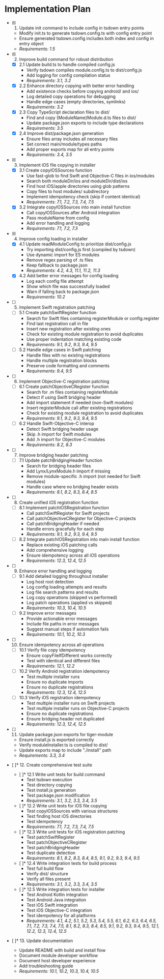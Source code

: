 # Implementation Plan

- [x] 1. Update init command to include config in tsdown entry points
  - Modify init.ts to generate tsdown.config.ts with config entry point
  - Ensure generated tsdown.config includes both index and config in entry object
  - _Requirements: 1.5_

- [x] 2. Improve build command for robust distribution
  - [x] 2.1 Update build.ts to handle compiled config.js
    - Verify tsdown compiles module.config.ts to dist/config.js
    - Add logging for config compilation status
    - _Requirements: 3.1, 3.2_
  - [x] 2.2 Enhance directory copying with better error handling
    - Add existence checks before copying android/ and ios/
    - Log detailed copy operations for debugging
    - Handle edge cases (empty directories, symlinks)
    - _Requirements: 3.2_
  - [x] 2.3 Copy TypeScript declaration files to dist/
    - Find and copy {ModuleName}Module.d.ts files to dist/
    - Update package.json exports to include type declarations
    - _Requirements: 3.5_
  - [x] 2.4 Improve dist/package.json generation
    - Ensure files array includes all necessary files
    - Set correct main/module/types paths
    - Add proper exports map for all entry points
    - _Requirements: 3.4, 3.5_

- [x] 3. Implement iOS file copying in installer
  - [x] 3.1 Create copyIOSSources function
    - Use fast-glob to find Swift and Objective-C files in ios/modules
    - Search both moduleDir/ios and moduleDir/dist/ios
    - Find host iOS/apple directories using glob patterns
    - Copy files to host modules/ subdirectory
    - Implement idempotency check (skip if content identical)
    - _Requirements: 7.1, 7.2, 7.3, 7.4, 7.5_
  - [x] 3.2 Integrate copyIOSSources into main install function
    - Call copyIOSSources after Android integration
    - Pass moduleName from config
    - Add error handling and logging
    - _Requirements: 7.1, 7.2, 7.3_

- [x] 4. Improve config loading in installer
  - [x] 4.1 Update readModuleConfig to prioritize dist/config.js
    - Try importing dist/config.js first (compiled by tsdown)
    - Use dynamic import for ES modules
    - Remove regex parsing of .ts files
    - Keep fallback to package.json
    - _Requirements: 4.2, 4.3, 11.1, 11.2, 11.3_
  - [x] 4.2 Add better error messages for config loading
    - Log each config file attempt
    - Show which file was successfully loaded
    - Warn if falling back to package.json
    - _Requirements: 10.2_

- [ ] 5. Implement Swift registration patching
  - [ ] 5.1 Create patchSwiftRegister function
    - Search for Swift files containing registerModule or config.register
    - Find last registration call in file
    - Insert new registration after existing ones
    - Check for existing module registration to avoid duplicates
    - Use proper indentation matching existing code
    - _Requirements: 9.1, 9.2, 9.3, 9.4, 9.5_
  - [ ] 5.2 Handle edge cases in Swift patching
    - Handle files with no existing registrations
    - Handle multiple registration blocks
    - Preserve code formatting and comments
    - _Requirements: 9.4, 9.5_

- [ ] 6. Implement Objective-C registration patching
  - [ ] 6.1 Create patchObjectiveCRegister function
    - Search for .m files containing registerModule
    - Detect if using Swift bridging header
    - Add import statement if needed (non-Swift modules)
    - Insert registerModule call after existing registrations
    - Check for existing module registration to avoid duplicates
    - _Requirements: 9.1, 9.2, 9.3, 9.4, 9.5_
  - [ ] 6.2 Handle Swift-Objective-C interop
    - Detect Swift bridging header usage
    - Skip .h import for Swift modules
    - Add .h import for Objective-C modules
    - _Requirements: 8.2, 8.3_

- [ ] 7. Improve bridging header patching
  - [ ] 7.1 Update patchBridgingHeader function
    - Search for bridging header files
    - Add Lynx/LynxModule.h import if missing
    - Remove module-specific .h import (not needed for Swift modules)
    - Handle case where no bridging header exists
    - _Requirements: 8.1, 8.2, 8.3, 8.4, 8.5_

- [ ] 8. Create unified iOS registration function
  - [ ] 8.1 Implement patchIOSRegistration function
    - Call patchSwiftRegister for Swift projects
    - Call patchObjectiveCRegister for Objective-C projects
    - Call patchBridgingHeader if needed
    - Handle errors gracefully for each step
    - _Requirements: 9.1, 9.2, 9.3, 9.4, 9.5_
  - [ ] 8.2 Integrate patchIOSRegistration into main install function
    - Replace existing iOS patching calls
    - Add comprehensive logging
    - Ensure idempotency across all iOS operations
    - _Requirements: 12.3, 12.4, 12.5_

- [ ] 9. Enhance error handling and logging
  - [ ] 9.1 Add detailed logging throughout installer
    - Log host root detection
    - Log config loading attempts and results
    - Log file search patterns and results
    - Log copy operations (skipped vs performed)
    - Log patch operations (applied vs skipped)
    - _Requirements: 10.3, 10.4, 10.5_
  - [ ] 9.2 Improve error messages
    - Provide actionable error messages
    - Include file paths in error messages
    - Suggest manual steps if automation fails
    - _Requirements: 10.1, 10.2, 10.3_

- [ ] 10. Ensure idempotency across all operations
  - [ ] 10.1 Verify file copy idempotency
    - Ensure copyFileIfDifferent works correctly
    - Test with identical and different files
    - _Requirements: 12.1, 12.2_
  - [ ] 10.2 Verify Android registration idempotency
    - Test multiple installer runs
    - Ensure no duplicate imports
    - Ensure no duplicate registrations
    - _Requirements: 12.3, 12.4, 12.5_
  - [ ] 10.3 Verify iOS registration idempotency
    - Test multiple installer runs on Swift projects
    - Test multiple installer runs on Objective-C projects
    - Ensure no duplicate registrations
    - Ensure bridging header not duplicated
    - _Requirements: 12.3, 12.4, 12.5_

- [ ] 11. Update package.json exports for tiger-module
  - Ensure install.js is exported correctly
  - Verify moduleInstaller.ts is compiled to dist/
  - Update exports map to include "./install" path
  - _Requirements: 3.3, 3.4_

- [ ]\* 12. Create comprehensive test suite
  - [ ]\* 12.1 Write unit tests for build command
    - Test tsdown execution
    - Test directory copying
    - Test install.js generation
    - Test package.json modification
    - _Requirements: 3.1, 3.2, 3.3, 3.4, 3.5_
  - [ ]\* 12.2 Write unit tests for iOS file copying
    - Test copyIOSSources with various structures
    - Test finding host iOS directories
    - Test idempotency
    - _Requirements: 7.1, 7.2, 7.3, 7.4, 7.5_
  - [ ]\* 12.3 Write unit tests for iOS registration patching
    - Test patchSwiftRegister
    - Test patchObjectiveCRegister
    - Test patchBridgingHeader
    - Test duplicate detection
    - _Requirements: 8.1, 8.2, 8.3, 8.4, 8.5, 9.1, 9.2, 9.3, 9.4, 9.5_
  - [ ]\* 12.4 Write integration tests for build process
    - Test full build flow
    - Verify dist/ structure
    - Verify all files present
    - _Requirements: 3.1, 3.2, 3.3, 3.4, 3.5_
  - [ ]\* 12.5 Write integration tests for installer
    - Test Android Kotlin integration
    - Test Android Java integration
    - Test iOS Swift integration
    - Test iOS Objective-C integration
    - Test idempotency for all platforms
    - _Requirements: 4.1, 4.2, 5.1, 5.2, 5.3, 5.4, 5.5, 6.1, 6.2, 6.3, 6.4, 6.5, 7.1, 7.2, 7.3, 7.4, 7.5, 8.1, 8.2, 8.3, 8.4, 8.5, 9.1, 9.2, 9.3, 9.4, 9.5, 12.1, 12.2, 12.3, 12.4, 12.5_

- [ ]\* 13. Update documentation
  - Update README with build and install flow
  - Document module developer workflow
  - Document host developer experience
  - Add troubleshooting guide
  - _Requirements: 10.1, 10.2, 10.3, 10.4, 10.5_
